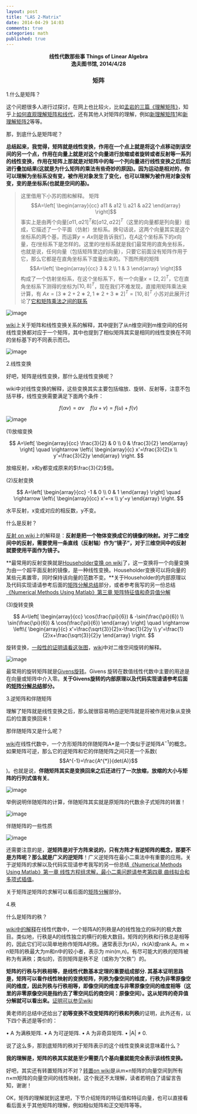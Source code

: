 ```yaml
---
layout: post
title: "LAS 2-Matrix"
date: 2014-04-29 14:03
comments: true
categories: math
published: true
---
```


**<center>线性代数那些事 Things of Linear Algebra</center>**
**<center>逸夫图书馆, 2014/4/28</center>**

### <center>矩阵</center>

1.什么是矩阵？

这个问题很多人进行过探讨，在网上也比较火，比如[孟岩的三篇《理解矩阵》](http://blog.csdn.net/myan/article/details/647511)，知乎上[如何直观理解矩阵和线代](http://www.zhihu.com/question/21082351)，还有其他人对矩阵的理解，例如[新理解矩阵1](http://spaces.ac.cn/index.php/archives/1765/)和[新理解矩阵2](http://spaces.ac.cn/index.php/archives/1768/)等等。

那，到底什么是矩阵呢？

**总结起来，我觉得，矩阵就是线性变换，作用在一个点上就是将这个点移动到该空间的另一个点，作用在向量上就是对这个向量进行放缩或者旋转或者反射等一系列的线性变换，作用在矩阵上那就是对矩阵中的每一个列向量进行线性变换之后然后进行叠加结果(这就是为什么矩阵的乘法有些奇妙的原因)。因为运动是相对的，你可以理解为坐标系没有变，被作用对象发生了变化，也可以理解为被作用对象没有变，变的是坐标系(也就是空间的基)。**

> 这里借用下小苏的图和解释。
矩阵$$A=\left[ \begin{array}{cc} a11 & a12 \\ a21 & a22 \end{array} \right]$$
事实上是由两个向量$[a11,a21]^T$和$[a12,a22]^T$（这里的向量都是列向量）组成，它描述了一个平面（仿射）坐标系。换句话说，这两个向量其实是这个坐标系的两个基，而运算$y=Ax$则是告诉我们，在$A$这个坐标系下的$x$向量，在$I$坐标系下是怎样的。这里的$I$坐标系就是我们最常用的直角坐标系，也就是说，任何向量（包括矩阵里边的向量），只要它前面没有矩阵作用于它，那么它都是在直角坐标系下度量出来的。下图所用的矩阵$$A=\left[ \begin{array}{cc} 3 & 2 \\ 1 & 3 \end{array} \right]$$
构成了一个仿射坐标系，在这个坐标系下，有一个向量$x=[2,2]^T$，它在直角坐标系下测得的坐标为$[10,8]^T$，现在我们不难发现，直接用矩阵乘法来计算，有
$Ax=[3∗2+2∗2,1∗2+3∗2]^T=[10,8]^T$
小苏对此展开讨论了[它和矩阵乘法之间的联系](http://spaces.ac.cn/index.php/archives/1768/)

![image](http://hujiaweibujidao.github.io/images/math/xianxinbianhua.png)

[wiki](http://zh.wikipedia.org/wiki/%E7%9F%A9%E9%98%B5)上关于矩阵和线性变换关系的解释，其中提到了从n维空间到m维空间的任何线性变换都对应于一个矩阵，其中也提到了相似矩阵其实是相同的线性变换在不同的坐标基下的不同表示而已。

![image](http://hujiaweibujidao.github.io/images/math/xianxingbianhuan.png)

2.线性变换

好吧，矩阵是线性变换，那什么是线性变换呢？

wiki中对线性变换的解释，这些变换其实主要包括缩放、旋转、反射等，注意不包括平移，线性变换需要满足下面两个条件：

$$f(\alpha v)=\alpha v \quad f(u+v)=f(u)+f(v)$$

![image](http://hujiaweibujidao.github.io/images/math/xianxinbianhua2.png)

(1)放缩变换

$$
A=\left[ \begin{array}{cc} \frac{3}{2} & 0 \\ 0 & \frac{3}{2} \end{array} \right] \quad
\rightarrow \left\{ \begin{array}{c} x'=\frac{3}{2}x \\ y'=\frac{3}{2}y \end{array} \right.
$$

放缩反射，x和y都变成原来的$\frac{3}{2}$倍。

(2)反射变换

$$
A=\left[ \begin{array}{cc} -1 & 0 \\ 0 & 1 \end{array} \right] \quad
\rightarrow \left\{ \begin{array}{cc} x'=-x \\ y'=y \end{array} \right.
$$

水平反射，x变成对应的相反数，y不变。

什么是反射？

[反射 on wiki](http://zh.wikipedia.org/wiki/%E5%8F%8D%E5%B0%84_(%E6%95%B0%E5%AD%A6))上的解释是：**反射是把一个物体变换成它的镜像的映射。对于二维空间中的反射，需要使用一条直线（反射轴）作为“镜子”，对于三维空间中的反射就要使用平面作为镜子。**

**最常用的反射变换就是[Householder变换 on wiki](http://zh.wikipedia.org/wiki/%E8%B1%AA%E6%96%AF%E9%9C%8D%E5%B0%94%E5%BE%B7%E5%8F%98%E6%8D%A2)了，这一变换将一个向量变换为由一个超平面反射的镜像，是一种线性变换。Householder变换可以将向量的某些元素置零，同时保持该向量的范数不变。**关于Householder的内部原理以及代码实现请请参考后面的[矩阵分解总结](http://hujiaweibujidao.github.io/blog/2014/04/29/linearalgebra-summary-6/)部分，或者参考我写的另一份总结[《Numerical Methods Using Matlab》第三章 矩阵特征值和奇异值分解](http://hujiaweibujidao.github.io/blog/2014/04/23/numerical-methods-using-matlab/)

(3)旋转变换

$$
A=\left[ \begin{array}{cc} \cos(\frac{\pi}{6}) & -\sin(\frac{\pi}{6}) \\ \sin(\frac{\pi}{6}) & \cos(\frac{\pi}{6}) \end{array} \right] \quad
\rightarrow \left\{ \begin{array}{c} x'=\frac{\sqrt{3}}{2}x-\frac{1}{2}y \\ y'=\frac{1}{2}x+\frac{\sqrt{3}}{2}y \end{array} \right.
$$

旋转变换，[一般性的证明请看这张图](http://hujiaweibujidao.github.io/images/math/xuanzhuanbianhuan.png)，[wiki](http://zh.wikipedia.org/wiki/%E6%97%8B%E8%BD%AC)中对二维空间旋转的解释。

![image](http://hujiaweibujidao.github.io/images/math/xuanzhuanbianhuan2.png)

最常用的旋转矩阵就是[Givens旋转](http://zh.wikipedia.org/wiki/%E5%90%89%E6%96%87%E6%96%AF%E6%97%8B%E8%BD%AC)。Givens 旋转在数值线性代数中主要的用途是在向量或矩阵中介入零。**关于Givens旋转的内部原理以及代码实现请请参考后面的[矩阵分解总结](http://hujiaweibujidao.github.io/blog/2014/04/29/linearalgebra-summary-6/)部分。**

3.逆矩阵和伴随矩阵

理解了矩阵就是线性变换之后，那么就很容易明白逆矩阵就是将被作用对象从变换后的位置变换回来！

那伴随矩阵又是什么呢？

[wiki](http://zh.wikipedia.org/wiki/%E4%BC%B4%E9%9A%8F%E7%9F%A9%E9%98%B5)在线性代数中，一个方形矩阵的伴随矩阵A*是一个类似于逆矩阵$A^{-1}$的概念。如果矩阵可逆，那么它的逆矩阵和它的伴随矩阵之间只差一个系数($$A^{-1}=\frac{A^{*}}{det(A)}$$)。也就是说，**伴随矩阵其实是变换回来之后还进行了一次放缩，放缩的大小与矩阵的行列式值有关**。

![image](http://hujiaweibujidao.github.io/images/math/bansuijuzhen.png)

举例说明伴随矩阵的计算，伴随矩阵其实就是原矩阵的代数余子式矩阵的转置！

![image](http://hujiaweibujidao.github.io/images/math/bansuijuzhen2.png)

伴随矩阵的一些性质

![image](http://hujiaweibujidao.github.io/images/math/bansuijuzhen3.png)

还需要注意的是，**逆矩阵是对于方阵来说的，只有方阵才有逆矩阵的概念，那要不是方阵呢？那么就是广义的逆矩阵**！广义逆矩阵在最小二乘法中有重要的应用。关于逆矩阵的求解以及代码实现请参考我写的另一份总结[《Numerical Methods Using Matlab》第一章 线性方程组求解，最小二乘问题请参考第四章 曲线拟合和多项式插值](http://hujiaweibujidao.github.io/blog/2014/04/23/numerical-methods-using-matlab/)。

关于矩阵逆矩阵的求解可以看后面的[矩阵分解](http://hujiaweibujidao.github.io/blog/2014/04/29/linearalgebra-summary-6/)部分。

4.秩

什么是矩阵的秩？

[wiki中的解释](http://zh.wikipedia.org/wiki/%E7%A7%A9_(%E7%BA%BF%E6%80%A7%E4%BB%A3%E6%95%B0))在线性代数中，一个矩阵A的列秩是A的线性独立的纵列的极大数目。类似地，行秩是A的线性独立的横行的极大数目。矩阵的列秩和行秩总是相等的，因此它们可以简单地称作矩阵A的秩。通常表示为r(A)，rk(A)或rank A。m × n矩阵的秩最大为m和n中的较小者，表示为 min(m,n)。有尽可能大的秩的矩阵被称为有满秩；类似的，否则矩阵是秩不足（或称为“欠秩”）的。

**矩阵的行秩与列秩相等，是线性代数基本定理的重要组成部分. 其基本证明思路是，矩阵可以看作线性映射的变换矩阵，列秩为像空间的维度，行秩为非零原像空间的维度，因此列秩与行秩相等，即像空间的维度与非零原像空间的维度相等（这里的非零原像空间是指约去了零空间后的商空间：原像空间）。这从矩阵的奇异值分解就可以看出来。**[证明可以参见wiki](http://zh.wikipedia.org/wiki/%E7%A7%A9_(%E7%BA%BF%E6%80%A7%E4%BB%A3%E6%95%B0))

黄老师的总结中还给出了**初等变换不改变矩阵的行秩和列秩**的证明，此外还有，以下四个表述是等价的：

• A 为满秩矩阵. 
• A 为可逆矩阵. 
• A 为非奇异矩阵.
• |A| $\ne$ 0.

说了这么多，那到底矩阵的秩对于矩阵表示的这个线性变换来说意味着什么？

**我的理解是，矩阵的秩其实就是至少需要几个基向量就能完全表示该线性变换。**

<!--
矩阵的一个重要用途是解线性方程组。线性方程组中未知量的系数可以排成一个矩阵，加上常数项，则称为增广矩阵。另一个重要用途是表示线性变换，即是诸如f(x)  = 4x之类的线性函数的推广。设定基底后，某个向量v可以表示为m×1的矩阵,而线性变换f可以表示为行数为m的矩阵A，使得经过变换后得到的向量f(v)可以表示成Av的形式。矩阵的特征值和特征向量可以揭示线性变换的深层特性。
-->

好吧，其实还有转置矩阵对不对？[转置on wiki](http://zh.wikipedia.org/wiki/%E8%BD%89%E7%BD%AE)是从m×n矩阵的向量空间到所有n×m矩阵的向量空间的线性映射。这个我还不太理解，读者若明白了请留言告知，谢谢！

OK，矩阵的理解就到这里吧，下节介绍矩阵的特征值和特征向量，也可以直接看看后面关于其他矩阵的理解，例如相似矩阵和正交矩阵等等。







